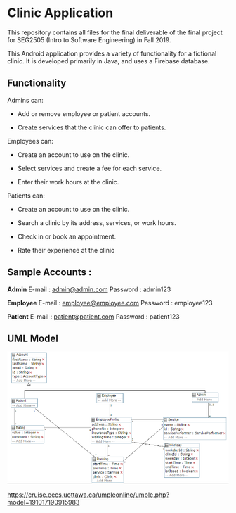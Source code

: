 # Clinic Application

This repository contains all files for the final deliverable of the final project for SEG2505 (Intro to Software Engineering) in Fall 2019. 

This Android application provides a variety of functionality for a fictional clinic. It is developed primarily in Java, and uses a Firebase database.

## Functionality

Admins can:

* Add or remove employee or patient accounts.

* Create services that the clinic can offer to patients.

Employees can:

* Create an account to use on the clinic.

* Select services and create a fee for each service.

* Enter their work hours at the clinic.

Patients can:

* Create an account to use on the clinic.

* Search a clinic by its address, services, or work hours.

* Check in or book an appointment.

* Rate their experience at the clinic

## Sample Accounts :

**Admin** E-mail : admin@admin.com   Password : admin123

**Employee** E-mail : employee@employee.com   Password : employee123

**Patient** E-mail : patient@patient.com   Password : patient123

## UML Model

![Modèle de domaine UML](domain-model.PNG)

https://cruise.eecs.uottawa.ca/umpleonline/umple.php?model=191017190915983
